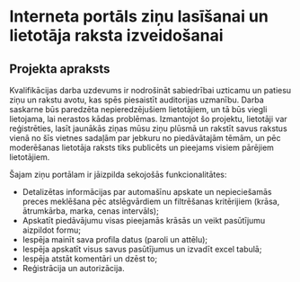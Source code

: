 # Interneta portāls ziņu lasīšanai un lietotāja raksta izveidošanai

## Projekta apraksts
Kvalifikācijas darba uzdevums ir nodrošināt sabiedrībai uzticamu un patiesu ziņu un rakstu avotu, kas spēs piesaistīt auditorijas uzmanību. Darba saskarne būs paredzēta nepieredzējušiem lietotājiem, un tā būs viegli lietojama, lai nerastos kādas problēmas.
Izmantojot šo projektu, lietotāji var reģistrēties, lasīt jaunākās ziņas mūsu ziņu plūsmā un rakstīt savus rakstus vienā no šīs vietnes sadaļām par jebkuru no piedāvātajām tēmām, un pēc moderēšanas lietotāja raksts tiks publicēts un pieejams visiem pārējiem lietotājiem.

   Šajam ziņu portālam ir jāizpilda sekojošās funkcionalitātes:

* Detalizētas informācijas par automašīnu apskate un nepieciešamās preces meklēšana pēc atslēgvārdiem un filtrēšanas kritērijiem (krāsa, ātrumkārba, marka, cenas intervāls);
* Apskatīt piedāvājumu visas pieejamās krāsās un veikt pasūtījumu aizpildot formu;
* Iespēja mainīt sava profila datus (paroli un attēlu);
* Iespēja apskatīt visus savus pasūtījumus un izvadīt excel tabulā;
* Iespēja atstāt komentāri un dzēst to;
* Reģistrācija un autorizācija.
 
